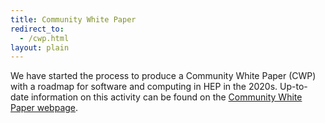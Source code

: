 ```yaml
---
title: Community White Paper
redirect_to:
  - /cwp.html
layout: plain
---
```


We have started the process to produce a Community White Paper (CWP) with
a roadmap for software and computing in HEP in the 2020s. Up-to-date
information on this activity can be found on the [Community White Paper webpage](http://hepsoftwarefoundation.org/cwp.html).

  
